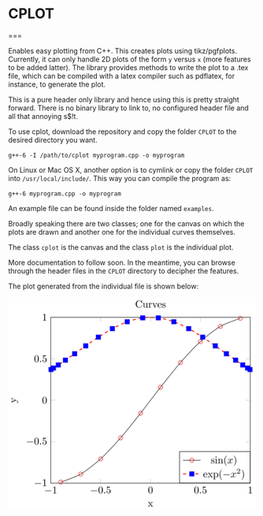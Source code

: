 # CPLOT
===

Enables easy plotting from C++. This creates plots using tikz/pgfplots. Currently, it can only handle 2D plots of the form `y` versus `x` (more features to be added latter). The library provides methods to write the plot to a .tex file, which can be compiled with a latex compiler such as pdflatex, for instance, to generate the plot.

This is a pure header only library and hence using this is pretty straight forward. There is no binary library to link to, no configured header file and all that annoying s$!t.

To use cplot, download the repository and copy the folder `CPLOT` to the desired directory you want.

	g++-6 -I /path/to/cplot myprogram.cpp -o myprogram

On Linux or Mac OS X, another option is to cymlink or copy the folder `CPLOT` into `/usr/local/include/`. This way you can compile the program as:

	g++-6 myprogram.cpp -o myprogram

An example file can be found inside the folder named `examples`.

Broadly speaking there are two classes; one for the canvas on which the plots are drawn and another one for the individual curves themselves.

The class `cplot` is the canvas and the class `plot` is the individual plot.

More documentation to follow soon. In the meantime, you can browse through the header files in the `CPLOT` directory to decipher the features.

The plot generated from the individual file is shown below:

![Trignometric plots](https://github.com/sivaramambikasaran/cplot/blob/master/trig.png)
